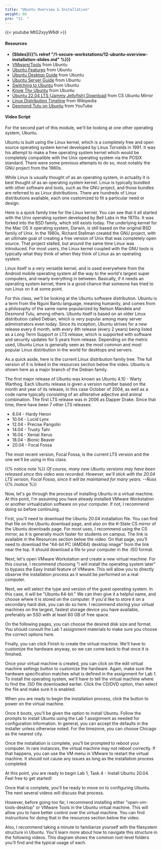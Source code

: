 ```yaml
---
title: "Ubuntu Overview & Installation"
weight: 60
pre: "12. "
---
```


{{< youtube MtG2xyyW6dI >}}

<!-- PLn3N9jYp7s -->

#### Resources

* **[Slides]({{% relref "/1-secure-workstations/12-ubuntu-overview-installation-slides.md"  %}})**
* [VMware/Tools](https://help.ubuntu.com/community/VMware/Tools) from Ubuntu
* [Ubuntu Features](https://www.ubuntu.com/desktop/features) from Ubuntu
* [Ubuntu Desktop Guide](https://help.ubuntu.com/lts/ubuntu-help/index.html) from Ubuntu
* [Ubuntu Server Guide](https://help.ubuntu.com/lts/serverguide/index.html) from Ubuntu
* [Switching to Ubuntu](https://help.ubuntu.com/community/SwitchingToUbuntu) from Ubuntu
* [Know Thy Ubuntu](https://help.ubuntu.com/community/KnowThyUbuntu) from Ubuntu
* [Ubuntu 22.04 LTS (Jammy Jellyfish) Download](http://mirror.cis.ksu.edu/ubuntu-releases/jammy/) from CS Ubuntu Mirror
* [Linux Distribution Timeline](https://commons.wikimedia.org/wiki/File:Linux_Distribution_Timeline.svg) from Wikipedia
* [Desmond Tutu on Ubuntu](https://www.youtube.com/watch?v=ftjdDOfTzbk) from YouTube

#### Video Script

For the second part of this module, we'll be looking at one other operating system, Ubuntu.

Ubuntu is built using the Linux kernel, which is a completely free and open source operating system kernel developed by Linus Torvalds in 1991. It was his attempt to make a free operating system kernel which would be completely compatible with the Unix operating system via the POSIX standard. There were some previous attempts to do so, most notably the GNU project from the 1980s.

While Linux is usually thought of as an operating system, in actuality it is best thought of as an operating system kernel. Linux is typically bundled with other software and tools, such as the GNU project, and those bundles are referred to as Linux distributions. There are hundreds of Linux distributions available, each one customized to fit a particular need or design.

Here is a quick family tree for the Linux kernel. You can see that it all started with the Unix operating system developed by Bell Labs in the 1970s. It was forked into the BSD family, which still exists today. The underlying kernel for the Mac OS X operating system, Darwin, is still based on the original BSD family of Unix. In the 1980s, Richard Stallman created the GNU project, with an ultimate goal of creating a free version of Unix that was completely open source. That project stalled, but around the same time Linux was introduced. For most users, the Linux kernel coupled with the GNU tools is typically what they think of when they think of Linux as an operating system.

Linux itself is a very versatile kernel, and is used everywhere from the Android mobile operating system all the way to the world's largest super computers, and nearly everything in between. Basically, if it needs an operating system kernel, there is a good chance that someone has tried to run Linux on it at some point.

For this class, we'll be looking at the Ubuntu software distribution. Ubuntu is a term from the Nguni Bantu language, meaning humanity, and comes from a philosophy of the same name popularized by Nelson Mandela and Desmond Tutu, among others. Ubuntu itself is based on an older Linux distribution called Debian, which is very popular among many server administrators even today. Since its inception, Ubuntu strives for a new release every 6 month, with every 4th release (every 2 years) being listed as a Long Term Support or LTS release, which is supported with software and security updates for 5 years from release. Depending on the metric used, Ubuntu Linux is generally seen as the most common and most popular Linux distribution in the world for desktops and servers.

As a quick aside, here is the current Linux distribution family tree. The full version of it is linked in the resources section below the video. Ubuntu is shown here as a major branch of the Debian family.

The first major release of Ubuntu was known as Ubuntu 4.10 - Warty Warthog. Each Ubuntu release is given a version number based on the month and year of its release, in this case October of 2004, as well as a code name typically consisting of an alliterative adjective and animal combination. The first LTS release was in 2006 as Dapper Drake. Since that time, there have been 7 other LTS releases:

* 8.04 - Hardy Heron
* 10.04 - Lucid Lynx
* 12.04 - Precise Pangolin
* 14.04 - Trusty Tahr
* 16.04 - Xenial Xerus
* 18.04 - Bionic Beaver
* 20.04 - Focal Fossa

The most recent version, Focal Fossa, is the current LTS version and the one we'll be using in this class.

{{% notice note %}}
_Of course, many new Ubuntu versions may have been released since this video was recorded. However, we'll stick with the 20.04 LTS version, Focal Fossa, since it will be maintained for many years. --Russ_
{{% /notice %}}

Now, let's go through the process of installing Ubuntu in a virtual machine. At this point, I'm assuming you have already installed VMware Workstation or another virtualization software on your computer. If not, I recommend doing so before continuing.

First, you'll need to download the Ubuntu 20.04 installation file. You can find that file on the Ubuntu download page, and also on the K-State CS mirror of the Ubuntu downloads page. For most uses, I recommend using the CS mirror, as it is generally much faster for students on campus. The link is available in the Resources section below the video. On that page, you'll need to download the "64-bit PC (AMD64) desktop image" from the link near the top. It should download a file to your computer in the .ISO format.

Next, let's open VMware Workstation and create a new virtual machine. For this course, I recommend choosing "I will install the operating system later" to bypass the Easy Install feature of VMware. This will allow you to directly observe the installation process as it would be performed on a real computer.

Next, we will select the type and version of the guest operating system. In this case, it will be "Ubuntu 64-bit." We can then give it a helpful name, and choose where it is stored on the computer. If you'd like to store it on a secondary hard disk, you can do so here. I recommend storing your virtual machines on the largest, fastest storage device you have available, preferably an SSD with at least 60 GB of free space.

On the following pages, you can choose the desired disk size and format. You should consult the Lab 1 assignment materials to make sure you choose the correct options here.

Finally, you can click Finish to create the virtual machine. We'll have to customize the hardware anyway, so we can come back to that once it is finished.

Once your virtual machine is created, you can click on the edit virtual machine settings button to customize the hardware. Again, make sure the hardware specification matches what is defined in the assignment for Lab 1. To install the operating system, we'll have to tell the virtual machine where to find the .ISO file downloaded earlier. Click the CD/DVD option, then select the file and make sure it is enabled.

When you are ready to begin the installation process, click the button to power on the virtual machine.

Once it boots, you'll be given the option to install Ubuntu. Follow the prompts to install Ubuntu using the Lab 1 assignment as needed for configuration information. In general, you can accept the defaults in the installer unless otherwise noted. For the timezone, you can choose Chicago as the nearest city.

Once the installation is complete, you'll be prompted to reboot your computer. In rare instances, the virtual machine may not reboot correctly. If that happens, you can use the VM menu in VMware to restart the virtual machine. It should not cause any issues as long as the installation process completed.

At this point, you are ready to begin Lab 1, Task 4 - Install Ubuntu 20.04. Feel free to get started!

Once that is complete, you'll be ready to move on to configuring Ubuntu. The next several videos will discuss that process.

However, before going too far, I recommend installing either "open-vm-tools-desktop" or VMware Tools in the Ubuntu virtual machine. This will allow you to have better control over the virtual machine. You can find instructions for doing that in the resources section below the video.

Also, I recommend taking a minute to familiarize yourself with the filesystem structure in Ubuntu. You'll learn more about how to navigate this structure in the following videos. This diagram shows the common root-level folders you'll find and the typical usage of each.
